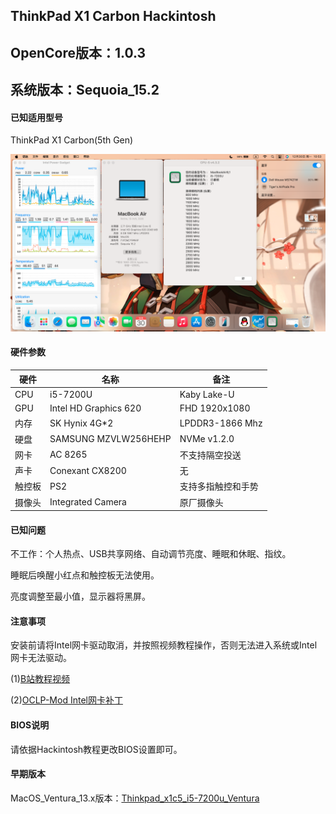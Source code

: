 ## ThinkPad X1 Carbon Hackintosh

## OpenCore版本：1.0.3

## 系统版本：Sequoia_15.2

#### 已知适用型号

ThinkPad X1 Carbon(5th Gen)

![睿频、蓝牙、Wi-Fi正常](%E6%88%AA%E5%B1%8F2024-12-30%2010.53.32.png)

#### 硬件参数
| 硬件  | 名称       | 备注            |
|-----|----------|---------------|
| CPU | i5-7200U | Kaby Lake-U |
| GPU | Intel HD Graphics 620| FHD 1920x1080  |
| 内存 |  SK Hynix 4G*2   | LPDDR3-1866 Mhz   |
| 硬盘 | SAMSUNG MZVLW256HEHP | NVMe v1.2.0    |
| 网卡  | AC 8265    | 不支持隔空投送       |
| 声卡  |  Conexant CX8200  | 无 |
| 触控板 | PS2      | 支持多指触控和手势 |
| 摄像头 | Integrated Camera | 原厂摄像头 |

#### 已知问题

不工作：个人热点、USB共享网络、自动调节亮度、睡眠和休眠、指纹。

睡眠后唤醒小红点和触控板无法使用。

亮度调整至最小值，显示器将黑屏。

#### 注意事项

安装前请将Intel网卡驱动取消，并按照视频教程操作，否则无法进入系统或Intel网卡无法驱动。

(1)[B站教程视频](https://www.bilibili.com/video/BV1r5WyeyE3k)

(2)[OCLP-Mod Intel网卡补丁](https://github.com/laobamac/OCLP-Mod/releases/tag/2.4.8)

#### BIOS说明

请依据Hackintosh教程更改BIOS设置即可。

#### 早期版本
MacOS_Ventura_13.x版本：[Thinkpad_x1c5_i5-7200u_Ventura](https://www.lanzoux.com/iAxoO2jbqbqb)
